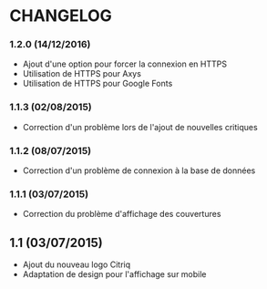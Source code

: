 CHANGELOG
=========

### 1.2.0 (14/12/2016)
* Ajout d'une option pour forcer la connexion en HTTPS
* Utilisation de HTTPS pour Axys
* Utilisation de HTTPS pour Google Fonts

### 1.1.3 (02/08/2015)
* Correction d'un problème lors de l'ajout de nouvelles critiques

### 1.1.2 (08/07/2015)
* Correction d'un problème de connexion à la base de données

### 1.1.1 (03/07/2015)
* Correction du problème d'affichage des couvertures

## 1.1 (03/07/2015)
* Ajout du nouveau logo Citriq
* Adaptation de design pour l'affichage sur mobile
